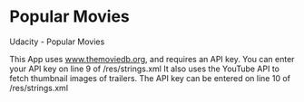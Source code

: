 # Popular Movies
Udacity - Popular Movies

This App uses www.themoviedb.org, and requires an API key. You can enter your API key on line 9 of /res/strings.xml
It also uses the YouTube API to fetch thumbnail images of trailers. The API key can be entered on line 10 of /res/strings.xml
